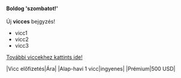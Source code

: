 #### Boldog 'szombatot!'
Új **vicces** bejgyzés!

- vicc1
- vicc2
- vicc3

[További viccekhez kattints ide!](hhps.//....)

|Vicc előfizetés|Ára|
|Alap-havi 1 vicc|ingyenes|
|Prémium|500 USD|
